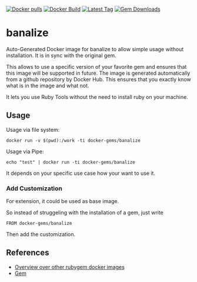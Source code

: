 [![Docker pulls](https://img.shields.io/docker/pulls/rubygem/banalize.svg)](https://hub.docker.com/r/rubygem/banalize/)
[![Docker Build](https://img.shields.io/docker/automated/rubygem/banalize.svg)](https://hub.docker.com/r/rubygem/banalize/)
[![Latest Tag](https://img.shields.io/github/tag/docker-rubygem/banalize.svg)](https://hub.docker.com/r/rubygem/banalize/)
[![Gem Downloads](https://img.shields.io/gem/dt/banalize.svg)](https://rubygems.org/gems/banalize/)
# banalize

Auto-Generated Docker image for banalize to allow simple usage without installation.
It is in sync with the original gem.

This allows to use a specific version of your favorite gem and ensures that this image will be supported in future.
The image is generated automatically from a github repository by Docker Hub.
This ensures that you exactly know what is in the image and what not.

It lets you use Ruby Tools without the need to install ruby on your machine.

## Usage

Usage via file system:

`docker run -v $(pwd):/work -ti docker-gems/banalize`

Usage via Pipe:

`echo "test" | docker run -ti docker-gems/banalize`

It depends on your specific use case how your want to use it.

### Add Customization

For extension, it could be used as base image.

So instead of struggeling with the installation of a gem, just write

`FROM docker-gems/banalize`

Then add the customization.

## References

 - [Overview over other rubygem docker images](https://github.com/thinkbot/docker-rubygem)
 - [Gem](https://rubygems.org/gems/banalize/)
